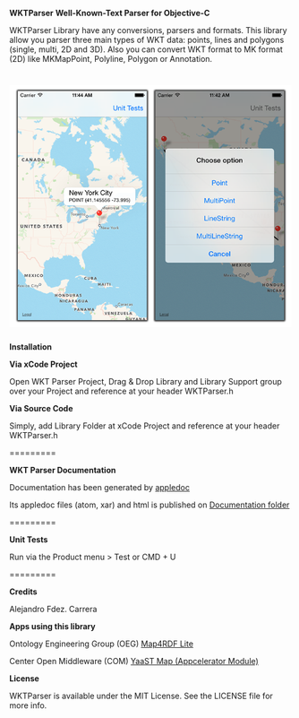 **WKTParser**
**Well-Known-Text Parser for Objective-C**

WKTParser Library have any conversions, parsers and formats. This library allow you parser three main types of WKT data: points, lines and polygons (single, multi, 2D and 3D).
Also you can convert WKT format to MK format (2D) like MKMapPoint, Polyline, Polygon or Annotation.

![WKT_Screenshot](./Resources/Screenshot.png)
=========

**Installation**

**Via xCode Project**

Open WKT Parser Project, Drag & Drop Library and Library Support group over your Project and reference at your header WKTParser.h

**Via Source Code**

Simply, add Library Folder at xCode Project and reference at your header WKTParser.h

=========

**WKT Parser Documentation**

Documentation has been generated by [appledoc](https://github.com/tomaz/appledoc)

Its appledoc files (atom, xar) and html is published on [Documentation folder](./Documentation)

=========

**Unit Tests**

Run via the Product menu > Test or CMD + U

=========

**Credits**

Alejandro Fdez. Carrera

**Apps using this library**

Ontology Engineering Group (OEG) [Map4RDF Lite](https://itunes.apple.com/es/app/map4rdf-lite/id828604407?mt=8)

Center Open Middleware (COM) [YaaST Map (Appcelerator Module)](https://github.com/centeropenmiddleware/YaaST-Map)

**License**

WKTParser is available under the MIT License. See the LICENSE file for more info.
